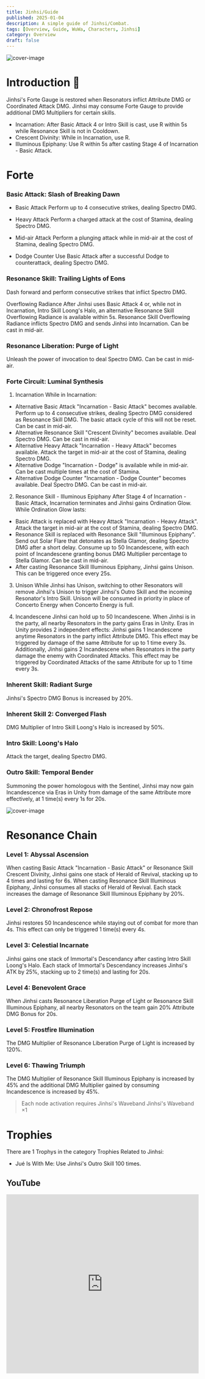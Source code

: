```yaml
---
title: Jinhsi/Guide
published: 2025-01-04
description: A simple guide of Jinhsi/Combat.
tags: [Overview, Guide, WuWa, Characters, Jinhsi]
category: Overview
draft: false
---
```


![cover-image](https://s2.loli.net/2025/01/04/oxWXt5FOAC9zY7i.jpg)

# Introduction 👋

Jinhsi's Forte Gauge is restored when Resonators inflict Attribute DMG or Coordinated Attack DMG.
Jinhsi may consume Forte Gauge to provide additional DMG Multipliers for certain skills.

- Incarnation: After Basic Attack 4 or Intro Skill is cast, use R within 5s while Resonance Skill is not in Cooldown.
- Crescent Divinity: While in Incarnation, use R.
- Illuminous Epiphany: Use R within 5s after casting Stage 4 of Incarnation - Basic Attack.

# Forte

### Basic Attack: Slash of Breaking Dawn

- Basic Attack
  Perform up to 4 consecutive strikes, dealing Spectro DMG.

- Heavy Attack
  Perform a charged attack at the cost of Stamina, dealing Spectro DMG.

- Mid-air Attack
  Perform a plunging attack while in mid-air at the cost of Stamina, dealing Spectro DMG.

- Dodge Counter
  Use Basic Attack after a successful Dodge to counterattack, dealing Spectro DMG.

### Resonance Skill: Trailing Lights of Eons

Dash forward and perform consecutive strikes that inflict Spectro DMG.

Overflowing Radiance After Jinhsi uses Basic Attack 4 or, while not in Incarnation, Intro Skill Loong's Halo, an alternative Resonance Skill Overflowing Radiance is available within 5s. Resonance Skill Overflowing Radiance inflicts Spectro DMG and sends Jinhsi into Incarnation. Can be cast in mid-air.

### Resonance Liberation: Purge of Light

Unleash the power of invocation to deal Spectro DMG. Can be cast in mid-air.

### Forte Circuit: Luminal Synthesis

1. Incarnation
   While in Incarnation:

- Alternative Basic Attack "Incarnation - Basic Attack" becomes available. Perform up to 4 consecutive strikes, dealing Spectro DMG considered as Resonance Skill DMG. The basic attack cycle of this will not be reset. Can be cast in mid-air.
- Alternative Resonance Skill "Crescent Divinity" becomes available. Deal Spectro DMG. Can be cast in mid-air.
- Alternative Heavy Attack "Incarnation - Heavy Attack" becomes available. Attack the target in mid-air at the cost of Stamina, dealing Spectro DMG.
- Alternative Dodge "Incarnation - Dodge" is available while in mid-air. Can be cast multiple times at the cost of Stamina.
- Alternative Dodge Counter "Incarnation - Dodge Counter" becomes available. Deal Spectro DMG. Can be cast in mid-air.

2. Resonance Skill - Illuminous Epiphany
   After Stage 4 of Incarnation - Basic Attack, Incarnation terminates and Jinhsi gains Ordination Glow.
   While Ordination Glow lasts:

- Basic Attack is replaced with Heavy Attack "Incarnation - Heavy Attack". Attack the target in mid-air at the cost of Stamina, dealing Spectro DMG.
- Resonance Skill is replaced with Resonance Skill "Illuminous Epiphany". Send out Solar Flare that detonates as Stella Glamor, dealing Spectro DMG after a short delay. Consume up to 50 Incandescene, with each point of Incandescene granting bonus DMG Multiplier percentage to Stella Glamor. Can be cast in mid-air.
- After casting Resonance Skill Illuminous Epiphany, Jinhsi gains Unison. This can be triggered once every 25s.

3. Unison
   While Jinhsi has Unison, switching to other Resonators will remove Jinhsi's Unison to trigger Jinhsi's Outro Skill and the incoming Resonator's Intro Skill. Unison will be consumed in priority in place of Concerto Energy when Concerto Energy is full.

4. Incandescene
   Jinhsi can hold up to 50 Incandescene.
   When Jinhsi is in the party, all nearby Resonators in the party gains Eras in Unity.
   Eras in Unity provides 2 independent effects:
   Jinhsi gains 1 Incandescene anytime Resonators in the party inflict Attribute DMG. This effect may be triggered by damage of the same Attribute for up to 1 time every 3s.
   Additionally, Jinhsi gains 2 Incandescene when Resonators in the party damage the enemy with Coordinated Attacks. This effect may be triggered by Coordinated Attacks of the same Attribute for up to 1 time every 3s.

### Inherent Skill: Radiant Surge

Jinhsi's Spectro DMG Bonus is increased by 20%.

### Inherent Skill 2: Converged Flash

DMG Multiplier of Intro Skill Loong's Halo is increased by 50%.

### Intro Skill: Loong's Halo

Attack the target, dealing Spectro DMG.

### Outro Skill: Temporal Bender

Summoning the power homologous with the Sentinel, Jinhsi may now gain Incandescence via Eras in Unity from damage of the same Attribute more effectively, at 1 time(s) every 1s for 20s.

![cover-image](https://s2.loli.net/2025/01/04/UlvjyM8oZcihPq3.jpg)

# Resonance Chain

### Level 1: Abyssal Ascension

When casting Basic Attack "Incarnation - Basic Attack" or Resonance Skill Crescent Divinity, Jinhsi gains one stack of Herald of Revival, stacking up to 4 times and lasting for 6s. When casting Resonance Skill Illuminous Epiphany, Jinhsi consumes all stacks of Herald of Revival. Each stack increases the damage of Resonance Skill Illuminous Epiphany by 20%.

### Level 2: Chronofrost Repose

Jinhsi restores 50 Incandescence while staying out of combat for more than 4s. This effect can only be triggered 1 time(s) every 4s.

### Level 3: Celestial Incarnate

Jinhsi gains one stack of Immortal's Descendancy after casting Intro Skill Loong's Halo. Each stack of Immortal's Descendancy increases Jinhsi's ATK by 25%, stacking up to 2 time(s) and lasting for 20s.

### Level 4: Benevolent Grace

When Jinhsi casts Resonance Liberation Purge of Light or Resonance Skill Illuminous Epiphany, all nearby Resonators on the team gain 20% Attribute DMG Bonus for 20s.

### Level 5: Frostfire Illumination

The DMG Multiplier of Resonance Liberation Purge of Light is increased by 120%.

### Level 6: Thawing Triumph

The DMG Multiplier of Resonance Skill Illuminous Epiphany is increased by 45% and the additional DMG Multiplier gained by consuming Incandescence is increased by 45%.

> Each node activation requires Jinhsi's Waveband Jinhsi's Waveband ×1

# Trophies

There are 1 Trophys in the category Trophies Related to Jinhsi:

- Jué Is With Me: Use Jinhsi's Outro Skill 100 times.

## YouTube

<iframe width="100%" height="468" src="https://www.youtube.com/embed/6x5SbbFXliE?si=OaqemSD8vuK5CYpt" title="YouTube video player" frameborder="0" allow="accelerometer; autoplay; clipboard-write; encrypted-media; gyroscope; picture-in-picture; web-share" allowfullscreen></iframe>

